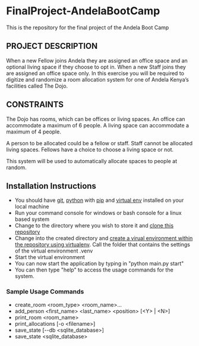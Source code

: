 # FinalProject-AndelaBootCamp
This is the repository for the final project of the Andela Boot Camp

## PROJECT DESCRIPTION

When a new Fellow joins Andela they are assigned an office space and an optional living space if they choose to opt in. When a new Staff joins they are assigned an office space only. In this exercise you will be required to digitize and randomize a room allocation system for one of Andela Kenya’s facilities called The Dojo.

## CONSTRAINTS

The Dojo has rooms, which can be offices or living spaces. An office can accommodate a maximum of 6 people. A living space can accommodate a maximum of 4 people.

A person to be allocated could be a fellow or staff. Staff cannot be allocated living spaces. Fellows have a choice to choose a living space or not.

This system will be used to automatically allocate spaces to people at random.

## Installation Instructions
- You should have [git](https://git-scm.com/downloads), [python](https://www.python.org/downloads/) with [pip](https://pip.pypa.io/en/stable/installing/) and [virtual env](https://virtualenv.pypa.io/en/stable/installation/) installed on your local machine
- Run your command console for windows or bash console for a linux based system
- Change to the directory where you wish to store it and [clone this repository](https://help.github.com/articles/cloning-a-repository/)
- Change into the created directory and [create a virual environment within the repository using virtualenv](http://docs.python-guide.org/en/latest/dev/virtualenvs/). Call the folder that contains the settings of the virtual environment .venv
- Start the virtual environment
- You can now start the application by typing in "python main.py start"
- You can then type "help" to access the usage commands for the system.

### Sample Usage Commands
- create_room <room_type> <room_name>...
- add_person <first_name> <last_name> \<position> [\<Y> | \<N>]
- print_room <room_name>
- print_allocations [-o \<filename>]
- save_state [--db <sqlite_database>]
- save_state <sqlite_database>





